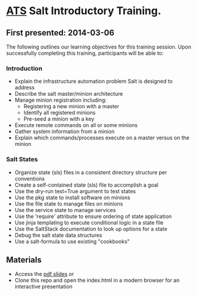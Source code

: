 # [ATS](http://www.atsid.com) Salt Introductory Training.
## First presented: 2014-03-06

The following outlines our learning objectives for this training session. 
Upon successfully completing this training, participants will be able to:

### Introduction

* Explain the infrastructure automation problem Salt is designed to address 
* Describe the salt master/minion architecture
* Manage minion registration including:
    * Registering a new minion with a master
    * Identify all registered minions
    * Pre-seed a minion with a key
* Execute remote commands on all or some minions
* Gather system information from a minion
* Explain which commands/processes execute on a master versus on the minion


### Salt States

* Organize state (sls) files in a consistent directory structure per conventions
* Create a self-contained state (sls) file to accomplish a goal
* Use the dry-run test=True argument to test states
* Use the pkg state to install software on minions
* Use the file state to manage files on minions
* Use the service state to manage services
* Use the 'require' attribute to ensure ordering of state application
* Use jinja templating to execute conditional logic in a state file
* Use the SaltStack documentation to look up options for a state
* Debug the salt state data structures
* Use a salt-formula to use existing "cookbooks"

## Materials

* Access the [pdf slides](ATSIntroductorySaltTraining_2014-03-06.pdf) or
* Clone this repo and open the index.html in a modern browser for an interactive presentation
